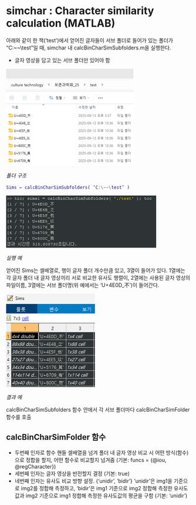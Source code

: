 # simchar : Character similarity calculation (MATLAB)

아래와 같이 한 책(‘test’)에서 얻어진 글자들이 서브 폴더로 들어가 있는 폴더가 “C:\~~\test”일 때, simchar 내 calcBinCharSimSubfolders.m을 실행한다.
-	글자 영상을 담고 있는 서브 폴더만 있어야 함
  
![폴더 구조](images/img1.png)

*폴더 구조*

```MATLAB
Sims = calcBinCharSimSubfolders( ‘C:\~~\test’ )
```

![실행 예](images/img2.png)

*실행 예*

얻어진 Sims는 셀배열로, 행이 글자 폴더 개수만큼 있고, 3열이 들어가 있다.
1열에는 각 글자 폴더 내 글자 영상끼리 서로 비교한 유사도 행렬이, 2열에는 사용된 글자 영상의 파일이름, 3열에는 서브 폴더명(위 예에서는 ‘U+4E0D_不’)이 들어간다.

![결과 예](images/img3.png)

*결과 예*

calcBinCharSimSubfolders 함수 안에서 각 서브 폴더마다 calcBinCharSimFolder 함수를 호출

## calcBinCharSimFolder 함수
-	두번째 인자로 함수 핸들 셀배열을 넘겨 폴더 내 글자 영상 비교 시 어떤 방식(함수)으로 정합을 할지, 어떤 함수로 비교할지 넘겨줌 (기본: funcs = {@iou, @regCharacter})
-	세번째 인자는 글자 영상을 반전할지 결정 (기본: true)
-	네번째 인자는 유사도 비교 방향 설정. {‘unidir’, ‘bidir’} ‘unidir’은 img1을 기준으로 img2를 정합해 측정하고, ‘bidir’은 img1 기준으로 img2 정합해 측정한 유사도값과 img2 기준으로 img1 정합해 측정한 유사도값의 평균을 구함 (기본: ‘unidir’)
